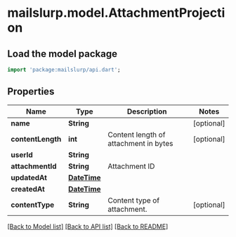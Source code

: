 # mailslurp.model.AttachmentProjection

## Load the model package
```dart
import 'package:mailslurp/api.dart';
```

## Properties
Name | Type | Description | Notes
------------ | ------------- | ------------- | -------------
**name** | **String** |  | [optional] 
**contentLength** | **int** | Content length of attachment in bytes | [optional] 
**userId** | **String** |  | 
**attachmentId** | **String** | Attachment ID | 
**updatedAt** | [**DateTime**](DateTime) |  | 
**createdAt** | [**DateTime**](DateTime) |  | 
**contentType** | **String** | Content type of attachment. | [optional] 

[[Back to Model list]](../README#documentation-for-models) [[Back to API list]](../README#documentation-for-api-endpoints) [[Back to README]](../README)


